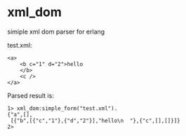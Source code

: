 xml_dom
=======

simiple xml dom parser for erlang

test.xml:

    <a>
        <b c="1" d="2">hello
        </b>
        <c />
    </a>

Parsed result is:

    1> xml_dom:simple_form("test.xml").
    {"a",[],
     [{"b",[{"c","1"},{"d","2"}],"hello\n  "},{"c",[],[]}]}
    2>
